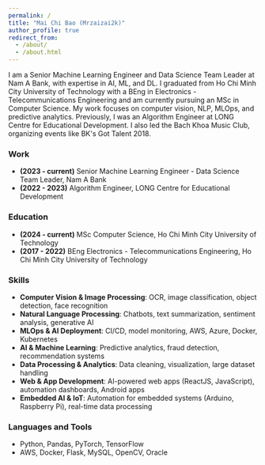 ```yaml
---
permalink: /
title: "Mai Chi Bao (Mrzaizai2k)"
author_profile: true
redirect_from: 
  - /about/
  - /about.html
---
```


I am a Senior Machine Learning Engineer and Data Science Team Leader at Nam A Bank, with expertise in AI, ML, and DL. I graduated from Ho Chi Minh City University of Technology with a BEng in Electronics - Telecommunications Engineering and am currently pursuing an MSc in Computer Science. My work focuses on computer vision, NLP, MLOps, and predictive analytics. Previously, I was an Algorithm Engineer at LONG Centre for Educational Development. I also led the Bach Khoa Music Club, organizing events like BK's Got Talent 2018.

### Work
- **(2023 - current)** Senior Machine Learning Engineer - Data Science Team Leader, Nam A Bank
- **(2022 - 2023)** Algorithm Engineer, LONG Centre for Educational Development

### Education
- **(2024 - current)** MSc Computer Science, Ho Chi Minh City University of Technology 
- **(2017 - 2022)** BEng Electronics - Telecommunications Engineering, Ho Chi Minh City University of Technology 

### Skills
- **Computer Vision & Image Processing**: OCR, image classification, object detection, face recognition
- **Natural Language Processing**: Chatbots, text summarization, sentiment analysis, generative AI
- **MLOps & AI Deployment**: CI/CD, model monitoring, AWS, Azure, Docker, Kubernetes
- **AI & Machine Learning**: Predictive analytics, fraud detection, recommendation systems
- **Data Processing & Analytics**: Data cleaning, visualization, large dataset handling
- **Web & App Development**: AI-powered web apps (ReactJS, JavaScript), automation dashboards, Android apps
- **Embedded AI & IoT**: Automation for embedded systems (Arduino, Raspberry Pi), real-time data processing

### Languages and Tools
- Python, Pandas, PyTorch, TensorFlow
- AWS, Docker, Flask, MySQL, OpenCV, Oracle

